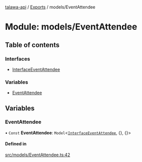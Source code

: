 [talawa-api](../README.md) / [Exports](../modules.md) / models/EventAttendee

# Module: models/EventAttendee

## Table of contents

### Interfaces

- [InterfaceEventAttendee](../interfaces/models_EventAttendee.InterfaceEventAttendee.md)

### Variables

- [EventAttendee](models_EventAttendee.md#eventattendee)

## Variables

### EventAttendee

• `Const` **EventAttendee**: `Model`\<[`InterfaceEventAttendee`](../interfaces/models_EventAttendee.InterfaceEventAttendee.md), \{\}, \{\}\>

#### Defined in

[src/models/EventAttendee.ts:42](https://github.com/PalisadoesFoundation/talawa-api/blob/9cb91bb/src/models/EventAttendee.ts#L42)
